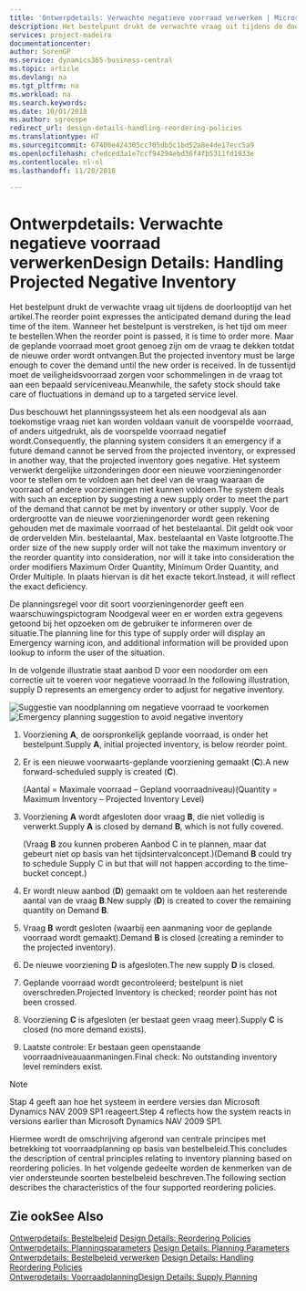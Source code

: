```yaml
---
title: 'Ontwerpdetails: Verwachte negatieve voorraad verwerken | Microsoft Docs'
description: Het bestelpunt drukt de verwachte vraag uit tijdens de doorlooptijd van het artikel. Wanneer het bestelpunt is verstreken, is het tijd om meer te bestellen. Maar de geplande voorraad moet groot genoeg zijn om de vraag te dekken totdat de nieuwe order wordt ontvangen. In de tussentijd moet de veiligheidsvoorraad zorgen voor schommelingen in de vraag tot aan een bepaald serviceniveau.
services: project-madeira
documentationcenter: 
author: SorenGP
ms.service: dynamics365-business-central
ms.topic: article
ms.devlang: na
ms.tgt_pltfrm: na
ms.workload: na
ms.search.keywords: 
ms.date: 10/01/2018
ms.author: sgroespe
redirect_url: design-details-handling-reordering-policies
ms.translationtype: HT
ms.sourcegitcommit: 67400e424305cc705db5c1bd52a8e4de17ecc5a9
ms.openlocfilehash: cfedced3a1e7ccf94294ebd36f4fb5311fd1933e
ms.contentlocale: nl-nl
ms.lasthandoff: 11/20/2018

---
```

# <a name="design-details-handling-projected-negative-inventory"></a><span data-ttu-id="9a09d-106">Ontwerpdetails: Verwachte negatieve voorraad verwerken</span><span class="sxs-lookup"><span data-stu-id="9a09d-106">Design Details: Handling Projected Negative Inventory</span></span>
<span data-ttu-id="9a09d-107">Het bestelpunt drukt de verwachte vraag uit tijdens de doorlooptijd van het artikel.</span><span class="sxs-lookup"><span data-stu-id="9a09d-107">The reorder point expresses the anticipated demand during the lead time of the item.</span></span> <span data-ttu-id="9a09d-108">Wanneer het bestelpunt is verstreken, is het tijd om meer te bestellen.</span><span class="sxs-lookup"><span data-stu-id="9a09d-108">When the reorder point is passed, it is time to order more.</span></span> <span data-ttu-id="9a09d-109">Maar de geplande voorraad moet groot genoeg zijn om de vraag te dekken totdat de nieuwe order wordt ontvangen.</span><span class="sxs-lookup"><span data-stu-id="9a09d-109">But the projected inventory must be large enough to cover the demand until the new order is received.</span></span> <span data-ttu-id="9a09d-110">In de tussentijd moet de veiligheidsvoorraad zorgen voor schommelingen in de vraag tot aan een bepaald serviceniveau.</span><span class="sxs-lookup"><span data-stu-id="9a09d-110">Meanwhile, the safety stock should take care of fluctuations in demand up to a targeted service level.</span></span>  

 <span data-ttu-id="9a09d-111">Dus beschouwt het planningssysteem het als een noodgeval als aan toekomstige vraag niet kan worden voldaan vanuit de voorspelde voorraad, of anders uitgedrukt, als de voorspelde voorraad negatief wordt.</span><span class="sxs-lookup"><span data-stu-id="9a09d-111">Consequently, the planning system considers it an emergency if a future demand cannot be served from the projected inventory, or expressed in another way, that the projected inventory goes negative.</span></span> <span data-ttu-id="9a09d-112">Het systeem verwerkt dergelijke uitzonderingen door een nieuwe voorzieningenorder voor te stellen om te voldoen aan het deel van de vraag waaraan de voorraad of andere voorzieningen niet kunnen voldoen.</span><span class="sxs-lookup"><span data-stu-id="9a09d-112">The system deals with such an exception by suggesting a new supply order to meet the part of the demand that cannot be met by inventory or other supply.</span></span> <span data-ttu-id="9a09d-113">Voor de ordergrootte van de nieuwe voorzieningenorder wordt geen rekening gehouden met de maximale voorraad of het bestelaantal. Dit geldt ook voor de ordervelden Min. bestelaantal, Max. bestelaantal en Vaste lotgrootte.</span><span class="sxs-lookup"><span data-stu-id="9a09d-113">The order size of the new supply order will not take the maximum inventory or the reorder quantity into consideration, nor will it take into consideration the order modifiers Maximum Order Quantity, Minimum Order Quantity, and Order Multiple.</span></span> <span data-ttu-id="9a09d-114">In plaats hiervan is dit het exacte tekort.</span><span class="sxs-lookup"><span data-stu-id="9a09d-114">Instead, it will reflect the exact deficiency.</span></span>  

 <span data-ttu-id="9a09d-115">De planningsregel voor dit soort voorzieningenorder geeft een waarschuwingspictogram Noodgeval weer en er worden extra gegevens getoond bij het opzoeken om de gebruiker te informeren over de situatie.</span><span class="sxs-lookup"><span data-stu-id="9a09d-115">The planning line for this type of supply order will display an Emergency warning icon, and additional information will be provided upon lookup to inform the user of the situation.</span></span>  

 <span data-ttu-id="9a09d-116">In de volgende illustratie staat aanbod D voor een noodorder om een correctie uit te voeren voor negatieve voorraad.</span><span class="sxs-lookup"><span data-stu-id="9a09d-116">In the following illustration, supply D represents an emergency order to adjust for negative inventory.</span></span>  

 <span data-ttu-id="9a09d-117">![Suggestie van noodplanning om negatieve voorraad te voorkomen](media/nav_app_supply_planning_2_negative_inventory.png "Suggestie van noodplanning om negatieve voorraad te voorkomen")</span><span class="sxs-lookup"><span data-stu-id="9a09d-117">![Emergency planning suggestion to avoid negative inventory](media/nav_app_supply_planning_2_negative_inventory.png "Emergency planning suggestion to avoid negative inventory")</span></span>  

1.  <span data-ttu-id="9a09d-118">Voorziening **A**, de oorspronkelijk geplande voorraad, is onder het bestelpunt.</span><span class="sxs-lookup"><span data-stu-id="9a09d-118">Supply **A**, initial projected inventory, is below reorder point.</span></span>  
2.  <span data-ttu-id="9a09d-119">Er is een nieuwe voorwaarts-geplande voorziening gemaakt (**C**).</span><span class="sxs-lookup"><span data-stu-id="9a09d-119">A new forward-scheduled supply is created (**C**).</span></span>  

     <span data-ttu-id="9a09d-120">(Aantal = Maximale voorraad – Gepland voorraadniveau)</span><span class="sxs-lookup"><span data-stu-id="9a09d-120">(Quantity = Maximum Inventory – Projected Inventory Level)</span></span>  
3.  <span data-ttu-id="9a09d-121">Voorziening **A** wordt afgesloten door vraag **B**, die niet volledig is verwerkt.</span><span class="sxs-lookup"><span data-stu-id="9a09d-121">Supply **A** is closed by demand **B**, which is not fully covered.</span></span>  

     <span data-ttu-id="9a09d-122">(Vraag **B** zou kunnen proberen Aanbod C in te plannen, maar dat gebeurt niet op basis van het tijdsintervalconcept.)</span><span class="sxs-lookup"><span data-stu-id="9a09d-122">(Demand **B** could try to schedule Supply C in but that will not happen according to the time-bucket concept.)</span></span>  
4.  <span data-ttu-id="9a09d-123">Er wordt nieuw aanbod (**D**) gemaakt om te voldoen aan het resterende aantal van de vraag **B**.</span><span class="sxs-lookup"><span data-stu-id="9a09d-123">New supply (**D**) is created to cover the remaining quantity on Demand **B**.</span></span>  
5.  <span data-ttu-id="9a09d-124">Vraag **B** wordt gesloten (waarbij een aanmaning voor de geplande voorraad wordt gemaakt).</span><span class="sxs-lookup"><span data-stu-id="9a09d-124">Demand **B** is closed (creating a reminder to the projected inventory).</span></span>  
6.  <span data-ttu-id="9a09d-125">De nieuwe voorziening **D** is afgesloten.</span><span class="sxs-lookup"><span data-stu-id="9a09d-125">The new supply **D** is closed.</span></span>  
7.  <span data-ttu-id="9a09d-126">Geplande voorraad wordt gecontroleerd; bestelpunt is niet overschreden.</span><span class="sxs-lookup"><span data-stu-id="9a09d-126">Projected Inventory is checked; reorder point has not been crossed.</span></span>  
8.  <span data-ttu-id="9a09d-127">Voorziening **C** is afgesloten (er bestaat geen vraag meer).</span><span class="sxs-lookup"><span data-stu-id="9a09d-127">Supply **C** is closed (no more demand exists).</span></span>  
9. <span data-ttu-id="9a09d-128">Laatste controle: Er bestaan geen openstaande voorraadniveauaanmaningen.</span><span class="sxs-lookup"><span data-stu-id="9a09d-128">Final check: No outstanding inventory level reminders exist.</span></span>  

> [!NOTE]  
>  <span data-ttu-id="9a09d-129">Stap 4 geeft aan hoe het systeem in eerdere versies dan Microsoft Dynamics NAV 2009 SP1 reageert.</span><span class="sxs-lookup"><span data-stu-id="9a09d-129">Step 4 reflects how the system reacts in versions earlier than Microsoft Dynamics NAV 2009 SP1.</span></span>  

 <span data-ttu-id="9a09d-130">Hiermee wordt de omschrijving afgerond van centrale principes met betrekking tot voorraadplanning op basis van bestelbeleid.</span><span class="sxs-lookup"><span data-stu-id="9a09d-130">This concludes the description of central principles relating to inventory planning based on reordering policies.</span></span> <span data-ttu-id="9a09d-131">In het volgende gedeelte worden de kenmerken van de vier ondersteunde soorten bestelbeleid beschreven.</span><span class="sxs-lookup"><span data-stu-id="9a09d-131">The following section describes the characteristics of the four supported reordering policies.</span></span>  

## <a name="see-also"></a><span data-ttu-id="9a09d-132">Zie ook</span><span class="sxs-lookup"><span data-stu-id="9a09d-132">See Also</span></span>  
 <span data-ttu-id="9a09d-133">[Ontwerpdetails: Bestelbeleid](design-details-reordering-policies.md) </span><span class="sxs-lookup"><span data-stu-id="9a09d-133">[Design Details: Reordering Policies](design-details-reordering-policies.md) </span></span>  
 <span data-ttu-id="9a09d-134">[Ontwerpdetails: Planningsparameters](design-details-planning-parameters.md) </span><span class="sxs-lookup"><span data-stu-id="9a09d-134">[Design Details: Planning Parameters](design-details-planning-parameters.md) </span></span>  
 <span data-ttu-id="9a09d-135">[Ontwerpdetails: Bestelbeleid verwerken](design-details-handling-reordering-policies.md) </span><span class="sxs-lookup"><span data-stu-id="9a09d-135">[Design Details: Handling Reordering Policies](design-details-handling-reordering-policies.md) </span></span>  
 [<span data-ttu-id="9a09d-136">Ontwerpdetails: Voorraadplanning</span><span class="sxs-lookup"><span data-stu-id="9a09d-136">Design Details: Supply Planning</span></span>](design-details-supply-planning.md)

